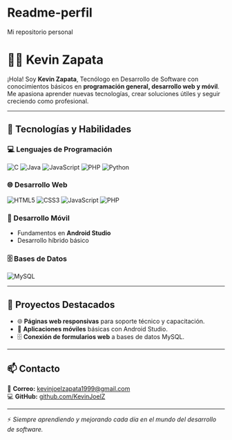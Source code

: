 # Readme-perfil
Mi repositorio personal
# 👨‍💻 Kevin Zapata

¡Hola! Soy **Kevin Zapata**, Tecnólogo en Desarrollo de Software con conocimientos básicos en **programación general, desarrollo web y móvil**.  
Me apasiona aprender nuevas tecnologías, crear soluciones útiles y seguir creciendo como profesional.

---

## 🚀 Tecnologías y Habilidades

### 💻 Lenguajes de Programación
![C](https://img.shields.io/badge/C-A8B9CC?style=for-the-badge&logo=c&logoColor=black)
![Java](https://img.shields.io/badge/Java-007396?style=for-the-badge&logo=java&logoColor=white)
![JavaScript](https://img.shields.io/badge/JavaScript-F7E017?style=for-the-badge&logo=javascript&logoColor=black)
![PHP](https://img.shields.io/badge/PHP-777BB4?style=for-the-badge&logo=php&logoColor=white)
![Python](https://img.shields.io/badge/Python-3776AB?style=for-the-badge&logo=python&logoColor=white)

### 🌐 Desarrollo Web
![HTML5](https://img.shields.io/badge/HTML5-E34F26?style=for-the-badge&logo=html5&logoColor=white)
![CSS3](https://img.shields.io/badge/CSS3-1572B6?style=for-the-badge&logo=css3&logoColor=white)
![JavaScript](https://img.shields.io/badge/JavaScript-F7E017?style=for-the-badge&logo=javascript&logoColor=black)
![PHP](https://img.shields.io/badge/PHP-777BB4?style=for-the-badge&logo=php&logoColor=white)

### 📱 Desarrollo Móvil
- Fundamentos en **Android Studio**
- Desarrollo híbrido básico

### 🗄️ Bases de Datos
![MySQL](https://img.shields.io/badge/MySQL-005C84?style=for-the-badge&logo=mysql&logoColor=white)

---

## 📂 Proyectos Destacados
- 🌐 **Páginas web responsivas** para soporte técnico y capacitación.
- 📱 **Aplicaciones móviles** básicas con Android Studio.
- 🗄️ **Conexión de formularios web** a bases de datos MySQL.

---

## 📫 Contacto
📧 **Correo:** kevinjoelzapata1999@gmail.com  
💻 **GitHub:** [github.com/KevinJoelZ](https://github.com/KevinJoelZ)

---

⚡ *Siempre aprendiendo y mejorando cada día en el mundo del desarrollo de software.*
